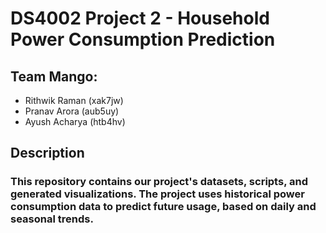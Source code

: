 # DS4002 Project 2 - Household Power Consumption Prediction

## Team Mango:
* Rithwik Raman (xak7jw)
* Pranav Arora (aub5uy)
* Ayush Acharya (htb4hv)

## Description
### This repository contains our project's datasets, scripts, and generated visualizations. The project uses historical power consumption data to predict future usage, based on daily and seasonal trends. 



